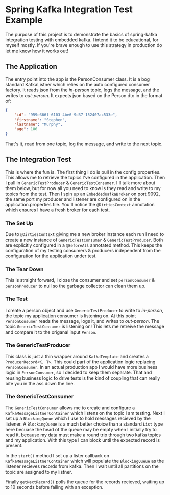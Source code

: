 # Spring Kafka Integration Test Example

The purpose of this project is to demonstrate the basics of spring-kafka integration testing with embedded kafka. I intend it to be educational, for myself mostly. If you're brave enough to use this strategy in production do let me know how it works out!

## The Application

The entry point into the app is the PersonConsumer class. It is a bog standard KafkaListner which relies on the auto configured consumer factory. It reads json from the *in-person* topic, logs the message, and the writes to *out-person*. It expects json based on the Person dto in the format of:

```json
{
    "id": "959e366f-6103-4be6-9d37-152407ac533e",
    "firstname": "Stephen",
    "lastname": "Murphy",
    "age": 186
}
```

That's it, read from one topic, log the message, and write to the next topic.

## The Integration Test

This is where the fun is. The first thing I do is pull in the config properties. This allows me to retrieve the topics I've configured in the application. Then I pull in `GenericTestProducer` & `GenericTestConsumer`. I'll talk more about them below, but for now all you need to know is they read and write to my topics from the test. Then I spin up an `EmbeddedKafkaBroker` on port 9092, the same port my producer and listener are configured on in the application.properties file. You'll notice the `@DirtiesContext` annotation which ensures I have a fresh broker for each test.

### The Set Up

Due to `@DirtiesContext` giving me a new broker instance each run I need to create a new instance of `GenericTestConsumer` & `GenericTestProducer`. Both are explicitly configured in a `@BeforeAll` annotated method. This keeps the configuration of my testing consumers & producers independent from the configuration for the application under test.

### The Tear Down

This is straight forward, I close the consumer and set `personConsumer` & `personProducer` to null so the garbage collector can clean them up.

### The Test

I create a person object and use `GenericTestProducer` to write to *in-person*, the topic my application consumer is listening on. At this point `PersonConsumer` reads the message, logs it, and writes to *out-person*. The topic `GenericTestConsumer` is listening on! This lets me retreive the message and compare it to the origanal input `Person`.

### The GenericTestProducer

This class is just a thin wrapper around `KafkaTemplate` and creates a `ProducerRecord<K, T>`. This could part of the application logic replacing `PersonConsumer`. In an actual production app I would have more business logic in `PersonConsumer`, so I decided to keep them separate. That and reusing business logic to drive tests is the kind of coupling that can really bite you in the ass down the line.

### The GenericTestConsumer

The `GenericTestConsumer` allows me to create and configure a `KafkaMessageListnerContainer` which listens on the topic I am testing. Next I set up a `BlockingQueue` which I use to hold messages recieved by the listener. A `BlockingQueue` is a much better choice than a standard `List` type here becuase the head of the queue may be empty when I initially try to read it, because my data must make a round trip through two kafka topics and my application. With this type I can block until the expected record is present.

In the `start()` method I set up a lister callback on `KafkaMessageListnerContainer` which will populate the `BlockingQueue` as the listener recieves records from kafka. Then I wait until all partitions on the topic are assigned to my listner.

Finally `getNextRecord()` polls the queue for the records recieved, waiting up to 10 seconds before failing with an exception.
